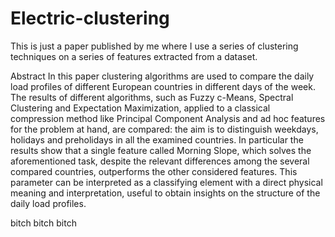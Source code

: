 # Electric-clustering
This is just a paper published by me where I use a series of clustering techniques on a series of features 
extracted from a dataset.

Abstract 
In this paper clustering algorithms are used to compare the daily load profiles of different European 
countries in different days of the week. The results of different algorithms, such as Fuzzy c-Means, Spectral 
Clustering and Expectation Maximization, applied to a classical compression method like Principal Component Analysis 
and ad hoc features for the problem at hand, are compared: the aim is to distinguish weekdays, holidays and 
preholidays in all the examined countries. In particular the results show that a single feature called Morning Slope, 
which solves the aforementioned task, despite the relevant differences among the several compared countries, outperforms 
the other considered features. This parameter can be interpreted as a classifying element with a direct physical meaning 
and interpretation, useful to obtain insights on the structure of the daily load profiles.

bitch bitch bitch
